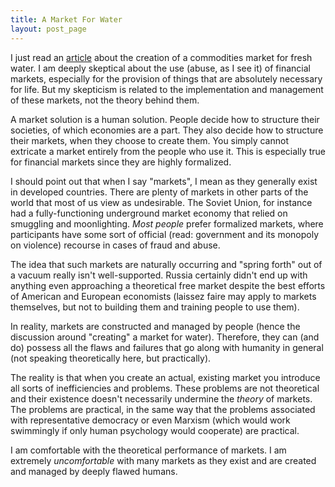 ```yaml
---
title: A Market For Water
layout: post_page
---
```

I just read an
[article](http://www.nature.com/nature/journal/v490/n7421/full/490469a.html)
about the creation of a commodities market for fresh water. I am deeply
skeptical about the use (abuse, as I see it) of financial markets, especially
for the provision of things that are absolutely necessary for life. But my
skepticism is related to the implementation and management of these
markets, not the theory behind them.

A market solution is a human solution.  People decide how to structure their
societies, of which economies are a part.  They also decide how to structure
their markets, when they choose to create them. You simply cannot extricate a
market entirely from the people who use it. This is especially true for
financial markets since they are highly formalized.

I should point out that when I say "markets", I mean as they generally exist in
developed countries. There are plenty of markets in other parts of the world
that most of us view as undesirable. The Soviet Union, for instance had a
fully-functioning underground market economy that relied on smuggling and
moonlighting. *Most people* prefer formalized markets, where participants have
some sort of official (read: government and its monopoly on violence) recourse
in cases of fraud and abuse.

The idea that such markets are naturally occurring and "spring forth" out of a
vacuum really isn't well-supported. Russia certainly didn't end up with
anything even approaching a theoretical free market despite the best efforts of
American and European economists (laissez faire may apply to markets
themselves, but not to building them and training people to use them).

In reality, markets are constructed and managed by people (hence the discussion
around "creating" a market for water). Therefore, they can (and do) possess all
the flaws and failures that go along with humanity in general (not speaking
theoretically here, but practically).

The reality is that when you create an actual, existing market you introduce
all sorts of inefficiencies and problems. These problems are not theoretical
and their existence doesn't necessarily undermine the *theory* of markets. The
problems are practical, in the same way that the problems associated with
representative democracy or even Marxism (which would work swimmingly if only
human psychology would cooperate) are practical.

I am comfortable with the theoretical performance of markets. I am extremely
*uncomfortable* with many markets as they exist and are created and managed by
deeply flawed humans.
